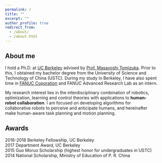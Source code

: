 ```yaml
---
permalink: /
title: ""
excerpt: ""
author_profile: true
redirect_from: 
  - /about/
  - /about.html
---
```


## About me

I hold a Ph.D. at [UC Berkeley](https://www.berkeley.edu) advised by [Prof. Masayoshi Tomizuka](http://www.me.berkeley.edu/people/faculty/masayoshi-tomizuka). Prior to this, I obtained my bachelor degree from the University of Science and Technology of China (USTC). During my study in Berkeley, I have also spent time in [FANUC Coporation](https://www.fanuc.co.jp/) and FANUC Advanced Research Lab as an intern. 

My research interest lies in the interdisciplinary combination of robotics, optimization, learning and control theories with applications to **human-robot collaboration**. I am focused on developing algorithms for collaborative robots to perceive and anticipate humans, and hereinafter make human-aware task planning and motion planning. 



## Awards

2016-2018 Berkeley Fellowship, UC Berkeley                                           
2017 Department Award, UC Berkeley                                                   
2015 Guo Moruo Scholarship (highest honor for undergraduates in USTC)                           
2014 National Scholarship, Ministry of Education of P. R. China                                    



